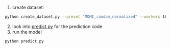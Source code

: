 1. create dataset: 
```bash
python create_dataset.py --preset "MOMI_random_normalized" --workers 16
```
2. look into [predict.py](predict.py) for the prediction code
3. run the model
```bash
python predict.py
```